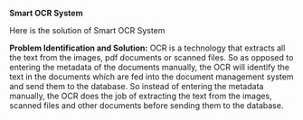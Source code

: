 **Smart OCR System**

Here is the solution of Smart OCR System

**Problem Identification and Solution:**
OCR is a technology that extracts all the text from the images, pdf documents or scanned files. So as opposed to entering the metadata of the documents manually, the OCR will identify the text in the documents which are fed into the document management system and send them to the database. So instead of entering the metadata manually, the OCR does the job of extracting the text from the images, scanned files and other documents before sending them to the database.
